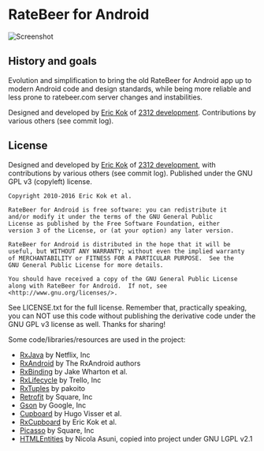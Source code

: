 # RateBeer for Android

![Screenshot](/assets/screenshot.jpg?raw=true)

## History and goals

Evolution and simplification to bring the old RateBeer for Android app up to modern Android code and design standards, while being more reliable and less prone to ratebeer.com server changes and instabilities.

Designed and developed by [Eric Kok](eric@2312.nl) of [2312 development](http://2312.nl). Contributions by various others (see commit log).

## License

Designed and developed by [Eric Kok](eric@2312.nl) of [2312 development](http://2312.nl), with contributions by various others (see commit log). Published under the GNU GPL v3 (copyleft) license.
    
    Copyright 2010-2016 Eric Kok et al.
    
    RateBeer for Android is free software: you can redistribute it 
    and/or modify it under the terms of the GNU General Public 
    License as published by the Free Software Foundation, either 
    version 3 of the License, or (at your option) any later version.

    RateBeer for Android is distributed in the hope that it will be 
    useful, but WITHOUT ANY WARRANTY; without even the implied warranty 
    of MERCHANTABILITY or FITNESS FOR A PARTICULAR PURPOSE.  See the
    GNU General Public License for more details.

    You should have received a copy of the GNU General Public License
    along with RateBeer for Android.  If not, see 
    <http://www.gnu.org/licenses/>.
    
See LICENSE.txt for the full license. Remember that, practically speaking,  you can NOT use this code without publishing the derivative code under the GNU GPL v3 license as well. Thanks for sharing!

Some code/libraries/resources are used in the project:

*  [RxJava](https://github.com/ReactiveX/RxJava) by Netflix, Inc
*  [RxAndroid](https://github.com/ReactiveX/RxAndroid) by The RxAndroid authors
*  [RxBinding](https://github.com/JakeWharton/RxBinding) by Jake Wharton et al.
*  [RxLifecycle](https://github.com/trello/RxLifecycle) by Trello, Inc
*  [RxTuples](https://github.com/pakoito/RxTuples) by pakoito
*  [Retrofit](http://square.github.io/retrofit/) by Square, Inc
*  [Gson](https://github.com/google/gson) by Google, Inc
*  [Cupboard](https://bitbucket.org/littlerobots/cupboard) by Hugo Visser et al.
*  [RxCupboard](https://github.com/erickok/RxCupboard) by Eric Kok et al.
*  [Picasso](http://square.github.io/picasso/) by Square, Inc
*  [HTMLEntities](http://sourceforge.net/projects/htmlentities/) by Nicola Asuni, copied into project under GNU LGPL v2.1
